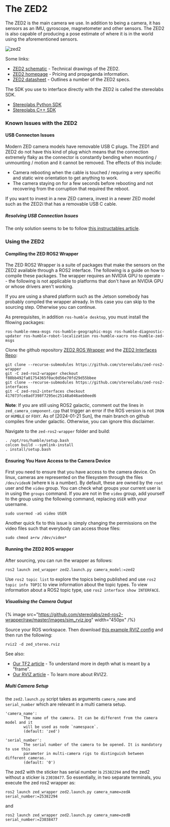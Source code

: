 # The ZED2

The ZED2 is the main camera we use. In addition to being a camera, it has sensors as an IMU, gyroscope, magnetometer and other sensors. The ZED2 is also capable of producing a pose estimate of where it is in the world using the aforementioned sensors.

![zed2](https://www.stereolabs.com/docs/api/ZED-2-front.webp)

Some links:

- [ZED2 schematic](https://static.generation-robots.com/media/zed-2i-technical-drawings.pdf) - Technical drawings of the ZED2.
- [ZED2 homepage](https://www.stereolabs.com/en-ie/products/zed-2) - Pricing and propaganda information.
- [ZED2 datasheet](https://www.generationrobots.com/media/zed2-camera-datasheet.pdf) - Outlines a number of the ZED2 specs.

The SDK you use to interface directly with the ZED2 is called the stereolabs SDK.

- [Stereolabs Python SDK](https://www.stereolabs.com/docs/api/python)
- [Stereolabs C++ SDK](https://www.stereolabs.com/docs/api)

### Known Issues with the ZED2

#### USB Connecton Issues

Modern ZED camera models have removable USB C plugs. The ZED1 and ZED2 do not have this kind of plug which means that the connection extremely flaky as the connector is constantly bending when mounting / unmounting / motion and it cannot be removed. The effects of this include:

- Camera rebooting when the cable is touched / requring a very specific and static wire orientation to get anything to work.
- The camera staying on for a few seconds before rebooting and not recovering from the corruption that required the reboot.

If you want to invest in a new ZED camera, invest in a newer ZED model such as the ZED2i that has a removable USB C cable.

##### Resolving USB Connection Issues

The only solution seems to be to follow [this instructables article](https://www.instructables.com/ZED-Disassembly/).

### Using the ZED2

#### Compiling the ZED ROS2 Wrapper

The ZED ROS2 Wrapper is a suite of packages that make the sensors on the ZED2 available through a ROS2 interface. The following is a guide on how to compile these packages. The wrapper requires an NVIDIA GPU to operate -- the following is not applicable to platforms that don't have an NVIDIA GPU or whose drivers aren't working.

If you are using a shared platform such as the Jetson somebody has probably compiled the wrapper already. In this case you can skip to the sourcing step. Otherwise you can continue.

As prerequisites, in addition `ros-humble desktop`, you must install the fllowing packages:

```
ros-humble-nmea-msgs ros-humble-geographic-msgs ros-humble-diagnostic-updater ros-humble-robot-localization ros-humble-xacro ros-humble-zed-msgs
```

Clone the github repository [ZED2 ROS Wrapper](https://github.com/stereolabs/zed-ros2-wrapper) and the [ZED2 Interfaces Repo](https://github.com/stereolabs/zed-ros2-interfaces):

```
git clone --recurse-submodules https://github.com/stereolabs/zed-ros2-wrapper
git -C zed-ros2-wrapper checkout f88bb492fa01754365f0ac0d56e70fd29d55bbee
git clone --recurse-submodules https://github.com/stereolabs/zed-ros2-interfaces
git -C zed-ros2-interfaces checkout 417073fce8adf398f7295ec25148a046aeb0eed6
```

**Note**: If you are still using ROS2 galactic, comment out the lines in `zed_camera_component.cpp` that trigger an error if the ROS version is not `IRON` or `HUMBLE` or `FOXY`. As of \[2024-01-21 Sun\], the main branch on github compiles fine under galactic. Otherwise, you can ignore this disclaimer.

Navigate to the `zed-ros2-wrapper` folder and build:

```
. /opt/ros/humble/setup.bash
colcon build --symlink-install
. install/setup.bash
```

#### Ensuring You Have Access to the Camera Device

First you need to ensure that you have access to the camera device. On linux, cameras are represented on the filesystem through the files `/dev/videoN` (where `N` is a number). By default, these are owned by the `root` user and the `video` group. You can check what groups your current user is in using the `groups` command. If you are not in the `video` group, add yourself to the group using the following command, replacing `USER` with your username.

```
sudo usermod -aG video USER
```

Another quick fix to this issue is simply changing the permissions on the video files such that everybody can access those files:

```
sudo chmod a+rw /dev/video*
```

#### Running the ZED2 ROS wrapper

After sourcing, you can run the wrapper as follows:

```
ros2 launch zed_wrapper zed2.launch.py camera_model:=zed2
```

Use `ros2 topic list` to explore the topics being published and use `ros2 topic info TOPIC` to view information about the topic types. To view information about a ROS2 topic type, use `ros2 interface show INTERFACE`.

##### Visualising the Camera Output

{% image src="https://github.com/stereolabs/zed-ros2-wrapper/raw/master/images/sim_rviz.jpg" width="450px" /%}

Source your ROS workspace. Then download [this example RVIZ config](https://github.com/stereolabs/zed-ros2-examples/blob/master/zed_display_rviz2/rviz2/zed_stereo.rviz) and then run the following:

```
rviz2 -d zed_stereo.rviz
```

See also:

- [Our TF2 article](../resources/tf2.md) - To understand more in depth what is meant by a "frame".
- [Our RVIZ article](../resources/rviz2.md) - To learn more about RVIZ2.

##### Multi Camera Setup

the `zed2.launch.py` script takes as arguments `camera_name` and `serial_number` which are relevant in a multi camera setup.

```
'camera_name':
        The name of the camera. It can be different from the camera model and it
        will be used as node `namespace`.
        (default: 'zed')
```

```
'serial_number':
        The serial number of the camera to be opened. It is mandatory to use this
        parameter in multi-camera rigs to distinguish between different cameras.
        (default: '0')
```

The zed2 with the sticker has serial number is `25382294` and the zed2 without a sticker is `23038477`. So essentially, in two separate terminals, you execute the zed ros2 wrapper as:

```
ros2 launch zed_wrapper zed2.launch.py camera_name=zedA serial_number:=25382294
```

and

```
ros2 launch zed_wrapper zed2.launch.py camera_name=zedB serial_number:=23038477
```